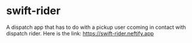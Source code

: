 # swift-rider
A dispatch app that has to do with a pickup user ccoming in contact with dispatch rider. Here is the link: https://swift-rider.neftify.app
